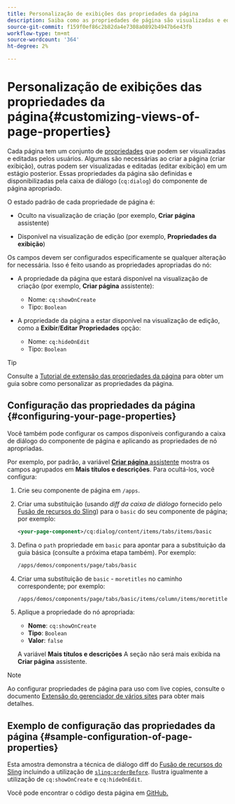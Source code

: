 ```yaml
---
title: Personalização de exibições das propriedades da página
description: Saiba como as propriedades de página são visualizadas e editadas pelos autores.
source-git-commit: f159f0ef86c2b82da4e7308a0892b4947b6e43fb
workflow-type: tm+mt
source-wordcount: '364'
ht-degree: 2%

---
```



# Personalização de exibições das propriedades da página{#customizing-views-of-page-properties}

Cada página tem um conjunto de [propriedades](/help/sites-cloud/authoring/fundamentals/page-properties.md) que podem ser visualizadas e editadas pelos usuários. Algumas são necessárias ao criar a página (criar exibição), outras podem ser visualizadas e editadas (editar exibição) em um estágio posterior. Essas propriedades da página são definidas e disponibilizadas pela caixa de diálogo (`cq:dialog`) do componente de página apropriado.

O estado padrão de cada propriedade de página é:

* Oculto na visualização de criação (por exemplo, **Criar página** assistente)

* Disponível na visualização de edição (por exemplo, **Propriedades da exibição**)

Os campos devem ser configurados especificamente se qualquer alteração for necessária. Isso é feito usando as propriedades apropriadas do nó:

* A propriedade da página que estará disponível na visualização de criação (por exemplo, **Criar página** assistente):

   * Nome: `cq:showOnCreate`
   * Tipo: `Boolean`

* A propriedade da página a estar disponível na visualização de edição, como a **Exibir**/**Editar**  **Propriedades** opção:

   * Nome: `cq:hideOnEdit`
   * Tipo: `Boolean`

>[!TIP]
>
>Consulte a [Tutorial de extensão das propriedades da página](https://experienceleague.adobe.com/docs/experience-manager-learn/sites/developing/page-properties-technical-video-develop.html) para obter um guia sobre como personalizar as propriedades da página.

## Configuração das propriedades da página {#configuring-your-page-properties}

Você também pode configurar os campos disponíveis configurando a caixa de diálogo do componente de página e aplicando as propriedades de nó apropriadas.

Por exemplo, por padrão, a variável [**Criar página** assistente](/help/sites-cloud/authoring/fundamentals/organizing-pages.md#creating-a-new-page) mostra os campos agrupados em **Mais títulos e descrições**. Para ocultá-los, você configura:

1. Crie seu componente de página em `/apps`.
1. Criar uma substituição (usando *diff da caixa de diálogo* fornecido pelo [Fusão de recursos do Sling](/help/implementing/developing/introduction/sling-resource-merger.md)) para o `basic` do seu componente de página; por exemplo:

   ```xml
   <your-page-component>/cq:dialog/content/items/tabs/items/basic
   ```

1. Defina o `path` propriedade em `basic` para apontar para a substituição da guia básica (consulte a próxima etapa também). Por exemplo:

   ```xml
   /apps/demos/components/page/tabs/basic
   ```

1. Criar uma substituição de `basic` - `moretitles` no caminho correspondente; por exemplo:

   ```xml
   /apps/demos/components/page/tabs/basic/items/column/items/moretitles
   ```

1. Aplique a propriedade do nó apropriada:

   * **Nome**: `cq:showOnCreate`
   * **Tipo**: `Boolean`
   * **Valor**: `false`

   A variável **Mais títulos e descrições** A seção não será mais exibida na **Criar página** assistente.

>[!NOTE]
>
>Ao configurar propriedades de página para uso com live copies, consulte o documento [Extensão do gerenciador de vários sites](/help/implementing/developing/extending/msm.md#configuring-msm-locks-on-page-properties) para obter mais detalhes.

## Exemplo de configuração das propriedades da página {#sample-configuration-of-page-properties}

Esta amostra demonstra a técnica de diálogo diff do [Fusão de recursos do Sling](/help/implementing/developing/introduction/sling-resource-merger.md) incluindo a utilização de [`sling:orderBefore`](/help/implementing/developing/introduction/sling-resource-merger.md#properties). Ilustra igualmente a utilização de `cq:showOnCreate` e `cq:hideOnEdit`.

Você pode encontrar o código desta página em [GitHub.](https://github.com/Adobe-Marketing-Cloud/aem-authoring-extension-page-dialog)
